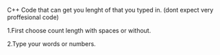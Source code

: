 C++ Code that can get you lenght of that you typed in.
(dont expect very proffesional code)

1.First choose count length with spaces or without.

2.Type your words or numbers.
